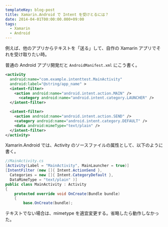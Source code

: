 ```yaml
---
templateKey: blog-post
title: Xamarin.Android で Intent を受けとるには？
date: 2014-04-01T00:00:00.000+09:00
tags:
  - Xamarin
  - Android
---
```

例えば、他のアプリからテキストを「送る」して、自作の Xamarin アプリでそれを受け取りたい時。
<!--more-->

普通の Android アプリ開発だと ``AndroidManifest.xml`` にこう書く。

```xml AndroidManifest.xml
<activity
  android:name="com.example.intenttest.MainActivity"
  android:label="@string/app_name" >
  <intent-filter>
    <action android:name="android.intent.action.MAIN" />
      <category android:name="android.intent.category.LAUNCHER" />
  </intent-filter>

  <intent-filter>
    <action android:name="android.intent.action.SEND" />
    <category android:name="android.intent.category.DEFAULT" />
    <data android:mimeType="text/plain" />
  </intent-filter>
</activity>
```

Xamarin.Android では、Activity のソースファイルの属性として、以下のように書く。

```csharp
//MainActivity.cs
[Activity(Label = "MainActivity", MainLauncher = true)]
[IntentFilter (new []{ Intent.ActionSend }, 
  Categories = new []{ Intent.CategoryDefault },
  DataMimeType = "text/plain" )]
public class MainActivity : Activity
{
    protected override void OnCreate(Bundle bundle)
    {
        base.OnCreate(bundle);
```

テキストでない場合は、mimetype を適宜変更する。省略したら動作しなかった。